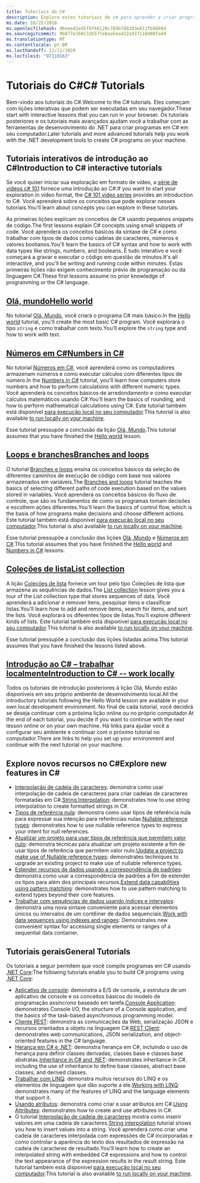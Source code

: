 ```yaml
---
title: Tutoriais do C#
description: Explore estes tutoriais do c# para aprender a criar programas em c# e conhecer os recursos da linguagem c#.
ms.date: 10/25/2018
ms.openlocfilehash: d6eeed2ed5fbf68120c789b7d8203e811fb8608d
ms.sourcegitcommit: 9b877e160c326577e8aa5ead22a937110d80fa44
ms.translationtype: MT
ms.contentlocale: pt-BR
ms.lasthandoff: 12/11/2020
ms.locfileid: "97110163"
---
```

# <a name="c-tutorials"></a><span data-ttu-id="49edb-103">Tutoriais do C#</span><span class="sxs-lookup"><span data-stu-id="49edb-103">C# Tutorials</span></span>

<span data-ttu-id="49edb-104">Bem-vindo aos tutoriais do C#.</span><span class="sxs-lookup"><span data-stu-id="49edb-104">Welcome to the C# tutorials.</span></span> <span data-ttu-id="49edb-105">Eles começam com lições interativas que podem ser executadas em seu navegador.</span><span class="sxs-lookup"><span data-stu-id="49edb-105">These start with interactive lessons that you can run in your browser.</span></span> <span data-ttu-id="49edb-106">Os tutoriais posteriores e os tutoriais mais avançados ajudam você a trabalhar com as ferramentas de desenvolvimento do .NET para criar programas em C# em seu computador.</span><span class="sxs-lookup"><span data-stu-id="49edb-106">Later tutorials and more advanced tutorials help you work with the .NET development tools to create C# programs on your machine.</span></span>

## <a name="introduction-to-c-interactive-tutorials"></a><span data-ttu-id="49edb-107">Tutoriais interativos de introdução ao C#</span><span class="sxs-lookup"><span data-stu-id="49edb-107">Introduction to C# interactive tutorials</span></span>

<span data-ttu-id="49edb-108">Se você quiser iniciar sua exploração em formato de vídeo, a [série de vídeos c# 101](https://aka.ms/dotnet3-csharp) fornece uma introdução ao C#.</span><span class="sxs-lookup"><span data-stu-id="49edb-108">If you want to start your exploration in video format, the [C# 101 video series](https://aka.ms/dotnet3-csharp) provides an introduction to C#.</span></span> <span data-ttu-id="49edb-109">Você aprenderá sobre os conceitos que pode explorar nesses tutoriais.</span><span class="sxs-lookup"><span data-stu-id="49edb-109">You'll learn about concepts you can explore in these tutorials.</span></span>

<span data-ttu-id="49edb-110">As primeiras lições explicam os conceitos de C# usando pequenos snippets de código.</span><span class="sxs-lookup"><span data-stu-id="49edb-110">The first lessons explain C# concepts using small snippets of code.</span></span> <span data-ttu-id="49edb-111">Você aprenderá os conceitos básicos da sintaxe de C# e como trabalhar com tipos de dados como cadeias de caracteres, números e valores boolianos.</span><span class="sxs-lookup"><span data-stu-id="49edb-111">You'll learn the basics of C# syntax and how to work with data types like strings, numbers, and booleans.</span></span> <span data-ttu-id="49edb-112">É tudo interativo e você começará a gravar e executar o código em questão de minutos.</span><span class="sxs-lookup"><span data-stu-id="49edb-112">It's all interactive, and you'll be writing and running code within minutes.</span></span> <span data-ttu-id="49edb-113">Estas primeiras lições não exigem conhecimento prévio de programação ou da linguagem C#.</span><span class="sxs-lookup"><span data-stu-id="49edb-113">These first lessons assume no prior knowledge of programming or the C# language.</span></span>

## <a name="hello-world"></a>[<span data-ttu-id="49edb-114">Olá, mundo</span><span class="sxs-lookup"><span data-stu-id="49edb-114">Hello world</span></span>](intro-to-csharp/hello-world.yml)

<span data-ttu-id="49edb-115">No tutorial [Olá, Mundo](intro-to-csharp/hello-world.yml), você criará o programa C# mais básico.</span><span class="sxs-lookup"><span data-stu-id="49edb-115">In the [Hello world](intro-to-csharp/hello-world.yml) tutorial, you'll create the most basic C# program.</span></span> <span data-ttu-id="49edb-116">Você explorará o tipo `string` e como trabalhar com texto.</span><span class="sxs-lookup"><span data-stu-id="49edb-116">You'll explore the `string` type and how to work with text.</span></span>

## <a name="numbers-in-c"></a>[<span data-ttu-id="49edb-117">Números em C#</span><span class="sxs-lookup"><span data-stu-id="49edb-117">Numbers in C#</span></span>](intro-to-csharp/numbers-in-csharp.yml)

<span data-ttu-id="49edb-118">No tutorial [Números em C#](intro-to-csharp/numbers-in-csharp.yml), você aprenderá como os computadores armazenam números e como executar cálculos com diferentes tipos de número.</span><span class="sxs-lookup"><span data-stu-id="49edb-118">In the [Numbers in C#](intro-to-csharp/numbers-in-csharp.yml) tutorial, you'll learn how computers store numbers and how to perform calculations with different numeric types.</span></span> <span data-ttu-id="49edb-119">Você aprenderá os conceitos básicos de arredondamento e como executar cálculos matemáticos usando C#.</span><span class="sxs-lookup"><span data-stu-id="49edb-119">You'll learn the basics of rounding, and how to perform mathematical calculations using C#.</span></span> <span data-ttu-id="49edb-120">Este tutorial também está disponível [para execução local no seu computador](intro-to-csharp/numbers-in-csharp-local.md).</span><span class="sxs-lookup"><span data-stu-id="49edb-120">This tutorial is also available [to run locally on your machine](intro-to-csharp/numbers-in-csharp-local.md).</span></span>

<span data-ttu-id="49edb-121">Esse tutorial pressupõe a conclusão da lição [Olá, Mundo](intro-to-csharp/hello-world.yml).</span><span class="sxs-lookup"><span data-stu-id="49edb-121">This tutorial assumes that you have finished the [Hello world](intro-to-csharp/hello-world.yml) lesson.</span></span>

## <a name="branches-and-loops"></a>[<span data-ttu-id="49edb-122">Loops e branches</span><span class="sxs-lookup"><span data-stu-id="49edb-122">Branches and loops</span></span>](intro-to-csharp/branches-and-loops.yml)

<span data-ttu-id="49edb-123">O tutorial [Branches e loops](intro-to-csharp/branches-and-loops.yml) ensina os conceitos básicos da seleção de diferentes caminhos de execução de código com base nos valores armazenados em variáveis.</span><span class="sxs-lookup"><span data-stu-id="49edb-123">The [Branches and loops](intro-to-csharp/branches-and-loops.yml) tutorial teaches the basics of selecting different paths of code execution based on the values stored in variables.</span></span> <span data-ttu-id="49edb-124">Você aprenderá os conceitos básicos do fluxo de controle, que são os fundamentos de como os programas tomam decisões e escolhem ações diferentes.</span><span class="sxs-lookup"><span data-stu-id="49edb-124">You'll learn the basics of control flow, which is the basis of how programs make decisions and choose different actions.</span></span> <span data-ttu-id="49edb-125">Este tutorial também está disponível [para execução local no seu computador](intro-to-csharp/branches-and-loops-local.md).</span><span class="sxs-lookup"><span data-stu-id="49edb-125">This tutorial is also available [to run locally on your machine](intro-to-csharp/branches-and-loops-local.md).</span></span>

<span data-ttu-id="49edb-126">Esse tutorial pressupõe a conclusão das lições [Olá, Mundo](intro-to-csharp/hello-world.yml) e [Números em C#](intro-to-csharp/numbers-in-csharp.yml).</span><span class="sxs-lookup"><span data-stu-id="49edb-126">This tutorial assumes that you have finished the [Hello world](intro-to-csharp/hello-world.yml) and [Numbers in C#](intro-to-csharp/numbers-in-csharp.yml) lessons.</span></span>

## <a name="list-collection"></a>[<span data-ttu-id="49edb-127">Coleções de lista</span><span class="sxs-lookup"><span data-stu-id="49edb-127">List collection</span></span>](intro-to-csharp/list-collection.yml)

<span data-ttu-id="49edb-128">A lição [Coleções de lista](intro-to-csharp/list-collection.yml) fornece um tour pelo tipo Coleções de lista que armazena as sequências de dados.</span><span class="sxs-lookup"><span data-stu-id="49edb-128">The [List collection](intro-to-csharp/list-collection.yml) lesson gives you a tour of the List collection type that stores sequences of data.</span></span> <span data-ttu-id="49edb-129">Você aprenderá a adicionar e remover itens, pesquisar itens e classificar listas.</span><span class="sxs-lookup"><span data-stu-id="49edb-129">You'll learn how to add and remove items, search for items, and sort the lists.</span></span> <span data-ttu-id="49edb-130">Você explorará os diferentes tipos de listas.</span><span class="sxs-lookup"><span data-stu-id="49edb-130">You'll explore different kinds of lists.</span></span> <span data-ttu-id="49edb-131">Este tutorial também está disponível [para execução local no seu computador](intro-to-csharp/arrays-and-collections.md).</span><span class="sxs-lookup"><span data-stu-id="49edb-131">This tutorial is also available [to run locally on your machine](intro-to-csharp/arrays-and-collections.md).</span></span>

<span data-ttu-id="49edb-132">Esse tutorial pressupõe a conclusão das lições listadas acima.</span><span class="sxs-lookup"><span data-stu-id="49edb-132">This tutorial assumes that you have finished the lessons listed above.</span></span>

## <a name="introduction-to-c----work-locally"></a>[<span data-ttu-id="49edb-133">Introdução ao C# – trabalhar localmente</span><span class="sxs-lookup"><span data-stu-id="49edb-133">Introduction to C# -- work locally</span></span>](intro-to-csharp/local-environment.md)

<span data-ttu-id="49edb-134">Todos os tutoriais de introdução posteriores à lição Olá, Mundo estão disponíveis em seu próprio ambiente de desenvolvimento local.</span><span class="sxs-lookup"><span data-stu-id="49edb-134">All the introductory tutorials following the Hello World lesson are available in your own local development environment.</span></span> <span data-ttu-id="49edb-135">No final de cada tutorial, você decidirá se deseja continuar com a próxima lição online ou no próprio computador.</span><span class="sxs-lookup"><span data-stu-id="49edb-135">At the end of each tutorial, you decide if you want to continue with the next lesson online or on your own machine.</span></span> <span data-ttu-id="49edb-136">Há links para ajudar você a configurar seu ambiente e continuar com o próximo tutorial no computador.</span><span class="sxs-lookup"><span data-stu-id="49edb-136">There are links to help you set up your environment and continue with the next tutorial on your machine.</span></span>

## <a name="explore-new-features-in-c"></a><span data-ttu-id="49edb-137">Explore novos recursos no C\#</span><span class="sxs-lookup"><span data-stu-id="49edb-137">Explore new features in C\#</span></span>

* <span data-ttu-id="49edb-138">[Interpolação de cadeia de caracteres](string-interpolation.md): demonstra como usar interpolação de cadeia de caracteres para criar cadeias de caracteres formatadas em C#.</span><span class="sxs-lookup"><span data-stu-id="49edb-138">[String Interpolation](string-interpolation.md): demonstrates how to use string interpolation to create formatted strings in C#.</span></span>
* <span data-ttu-id="49edb-139">[Tipos de referência nula](nullable-reference-types.md): demonstra como usar tipos de referência nula para expressar sua intenção para referências nulas.</span><span class="sxs-lookup"><span data-stu-id="49edb-139">[Nullable reference types](nullable-reference-types.md): demonstrates how to use nullable reference types to express your intent for null references.</span></span>
* <span data-ttu-id="49edb-140">[Atualizar um projeto para usar tipos de referência que permitem valor nulo](upgrade-to-nullable-references.md): demonstra técnicas para atualizar um projeto existente a fim de usar tipos de referência que permitem valor nulo.</span><span class="sxs-lookup"><span data-stu-id="49edb-140">[Update a project to make use of Nullable reference types](upgrade-to-nullable-references.md): demonstrates techniques to upgrade an existing project to make use of nullable reference types.</span></span>
* <span data-ttu-id="49edb-141">[Estender recursos de dados usando a correspondência de padrões](pattern-matching.md): demonstra como usar a correspondência de padrões a fim de estender os tipos para além dos principais recursos.</span><span class="sxs-lookup"><span data-stu-id="49edb-141">[Extend data capabilities using pattern matching](pattern-matching.md): demonstrates how to use pattern matching to extend types beyond their core features.</span></span>
* <span data-ttu-id="49edb-142">[Trabalhar com sequências de dados usando índices e intervalos](ranges-indexes.md): demonstra uma nova sintaxe conveniente para acessar elementos únicos ou intervalos de um contêiner de dados sequenciais.</span><span class="sxs-lookup"><span data-stu-id="49edb-142">[Work with data sequences using indexes and ranges](ranges-indexes.md): Demonstrates new convenient syntax for accessing single elements or ranges of a sequential data container.</span></span>

## <a name="general-tutorials"></a><span data-ttu-id="49edb-143">Tutoriais gerais</span><span class="sxs-lookup"><span data-stu-id="49edb-143">General Tutorials</span></span>

<span data-ttu-id="49edb-144">Os tutoriais a seguir permitem que você compile programas em C# usando [.NET Core](../../core/introduction.md):</span><span class="sxs-lookup"><span data-stu-id="49edb-144">The following tutorials enable you to build C# programs using [.NET Core](../../core/introduction.md):</span></span>

* <span data-ttu-id="49edb-145">[Aplicativo de console](console-teleprompter.md): demonstra a E/S de console, a estrutura de um aplicativo de console e os conceitos básicos do modelo de programação assíncrono baseado em tarefa.</span><span class="sxs-lookup"><span data-stu-id="49edb-145">[Console Application](console-teleprompter.md): demonstrates Console I/O, the structure of a Console application, and the basics of the task-based asynchronous programming model.</span></span>
* <span data-ttu-id="49edb-146">[Cliente REST](console-webapiclient.md): demonstra as comunicações da Web, serialização JSON e recursos orientados a objeto na linguagem C#.</span><span class="sxs-lookup"><span data-stu-id="49edb-146">[REST Client](console-webapiclient.md): demonstrates web communications, JSON serialization, and object-oriented features in the C# language.</span></span>
* <span data-ttu-id="49edb-147">[Herança em C# e .NET](inheritance.md): demonstra herança em C#, incluindo o uso de herança para definir classes derivadas, classes base e classes base abstratas.</span><span class="sxs-lookup"><span data-stu-id="49edb-147">[Inheritance in C# and .NET](inheritance.md): demonstrates inheritance in C#, including the use of inheritance to define base classes, abstract base classes, and derived classes.</span></span>
* <span data-ttu-id="49edb-148">[Trabalhar com LINQ](working-with-linq.md): demonstra muitos recursos do LINQ e os elementos de linguagem que dão suporte a ele.</span><span class="sxs-lookup"><span data-stu-id="49edb-148">[Working with LINQ](working-with-linq.md): demonstrates many of the features of LINQ and the language elements that support it.</span></span>
* <span data-ttu-id="49edb-149">[Usando atributos](attributes.md): demonstra como criar e usar atributos em C#.</span><span class="sxs-lookup"><span data-stu-id="49edb-149">[Using Attributes](attributes.md): demonstrates how to create and use attributes in C#.</span></span>
* <span data-ttu-id="49edb-150">O tutorial [Interpolação de cadeia de caracteres](exploration/interpolated-strings.yml) mostra como inserir valores em uma cadeia de caracteres.</span><span class="sxs-lookup"><span data-stu-id="49edb-150">[String interpolation](exploration/interpolated-strings.yml) tutorial shows you how to insert values into a string.</span></span> <span data-ttu-id="49edb-151">Você aprenderá como criar uma cadeia de caracteres interpolada com expressões de C# incorporadas e como controlar a aparência do texto dos resultados de expressão na cadeia de caracteres de resultado.</span><span class="sxs-lookup"><span data-stu-id="49edb-151">You'll learn how to create an interpolated string with embedded C# expressions and how to control the text appearance of the expression results in the result string.</span></span> <span data-ttu-id="49edb-152">Este tutorial também está disponível [para execução local no seu computador](exploration/interpolated-strings-local.md).</span><span class="sxs-lookup"><span data-stu-id="49edb-152">This tutorial is also available [to run locally on your machine](exploration/interpolated-strings-local.md).</span></span>
